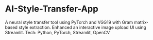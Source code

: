 # AI-Style-Transfer-App
A neural style transfer tool using PyTorch and VGG19 with Gram matrix-based style extraction. Enhanced        an interactive image upload UI using Streamlit. Tech: Python, PyTorch, Streamlit, OpenCV
